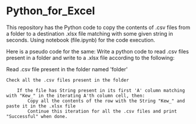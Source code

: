 # Python_for_Excel
This repository has the Python code to copy the contents of .csv files from a folder to a destination .xlsx file matching with some given string in seconds. Using notebook (file.ipynb) for the code execution.

Here is a pseudo code for the same:
Write a python code to read .csv files present in a folder and write to a .xlsx file according to the following:

  Read .csv file present in the folder named 'folder'

  	Check all the .csv files present in the folder
	
    	If the file has String present in its first 'A' column matching with "Kew_" in the iterating A'th column cell, then:
     		Copy all the contents of the row with the String "Kew_" and paste it in the .xlsx file
      		Continue this iteration for all the .csv files and print "Successful" when done.
